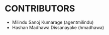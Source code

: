 CONTRIBUTORS
============

 - Milindu Sanoj Kumarage (agentmilindu)
 - Hashan Madhawa Dissanayake (hmadhawa)
